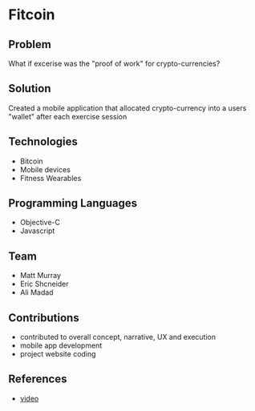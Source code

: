 # Fitcoin

## Problem
What if excerise was the "proof of work" for crypto-currencies?

## Solution
Created a mobile application that allocated crypto-currency into a users  
"wallet" after each exercise session

## Technologies
* Bitcoin
* Mobile devices
* Fitness Wearables

## Programming Languages
* Objective-C
* Javascript

## Team
* Matt Murray
* Eric Shcneider
* Ali Madad

## Contributions
* contributed to overall concept, narrative, UX and execution
* mobile app development
* project website coding

## References
* [video](https://vimeo.com/121944598)